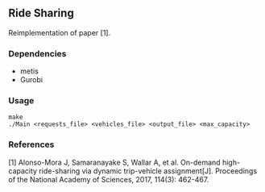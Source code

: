 ## Ride Sharing

Reimplementation of paper [1].

### Dependencies

- metis
- Gurobi

### Usage

```
make
./Main <requests_file> <vehicles_file> <output_file> <max_capacity>
```



### References

[1] Alonso-Mora J, Samaranayake S, Wallar A, et al. On-demand high-capacity ride-sharing via dynamic trip-vehicle assignment[J]. Proceedings of the National Academy of Sciences, 2017, 114(3): 462-467.